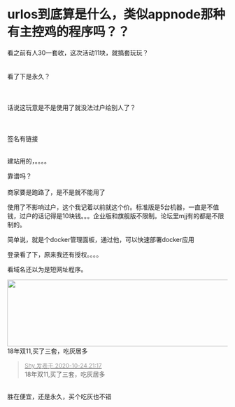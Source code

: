# urlos到底算是什么，类似appnode那种有主控鸡的程序吗？？


看之前有人30一套收，这次活动11块，就搞套玩玩？<img src="static/image/smiley/yct/008.gif" smilieid="39" border="0" alt="" /> <br />
<br />
<br />
看了下是永久？<br />
<img id="aimg_ShMzM" onclick="zoom(this, this.src, 0, 0, 0)" class="zoom" src="https://i.loli.net/2020/10/24/LxOMnzy4bpvSWis.jpg" onmouseover="img_onmouseoverfunc(this)" onload="thumbImg(this)" border="0" alt="" /><br />
<br />
<br />
<br />
话说这玩意是不是使用了就没法过户给别人了？<br />
<br />
<br />
<br />
签名有链接<br />
<br />


建站用的，。。。。

靠谱吗？<br />
<br />
商家要是跑路了，是不是就不能用了

使用了不影响过户，这个我记着以前就这个价。标准版是5台机器，一直是不值钱，过户的话记得是10块钱。。。企业版和旗舰版不限制。论坛里mjj有的都是不限制的。

简单说，就是个docker管理面板，通过他，可以快速部署docker应用

登录看了下，原来我还有授权。。。。<img src="static/image/smiley/default/lol.gif" smilieid="12" border="0" alt="" />

看域名还以为是短网址程序。

<img id="aimg_WOF1k" onclick="zoom(this, this.src, 0, 0, 0)" class="zoom" width="600" height="152" src="https://ae02.alicdn.com/kf/H32e929ca476b41c98f1f3e6979fba201q.png" onmouseover="img_onmouseoverfunc(this)" onclick="zoom(this)" style="cursor:pointer" border="0" alt="" /><br />
<img src="static/image/smiley/yct/022.gif" smilieid="42" border="0" alt="" />18年双11,买了三套，吃灰居多

<div class="quote"><blockquote><font size="2"><a href="https://www.hostloc.com/forum.php?mod=redirect&amp;goto=findpost&amp;pid=9347681&amp;ptid=758087" target="_blank"><font color="#999999">Shy 发表于 2020-10-24 21:17</font></a></font><br />
18年双11,买了三套，吃灰居多</blockquote></div><br />
<img src="static/image/smiley/yct/008.gif" smilieid="39" border="0" alt="" />胜在便宜，还是永久，买个吃灰也不错
